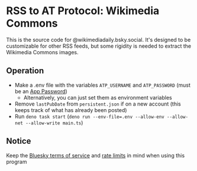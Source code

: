 # RSS to AT Protocol: Wikimedia Commons

This is the source code for @wikimediadaily.bsky.social. It's designed to be customizable
for other RSS feeds, but some rigidity is needed to extract the Wikimedia Commons images.

## Operation

- Make a .env file with the variables `ATP_USERNAME` and `ATP_PASSWORD` (must be an [App Password](https://bsky.app/settings/app-passwords))
  - Alternatively, you can just set them as environment variables
- Remove `lastPubDate` from `persistent.json` if on a new account (this keeps track of what has already been posted)
- Run `deno task start` (`deno run --env-file=.env --allow-env --allow-net --allow-write main.ts`)

## Notice

Keep the [Bluesky terms of service](https://bsky.social/about/support/tos) and [rate limits](https://docs.bsky.app/docs/advanced-guides/rate-limits) in mind when using this program

